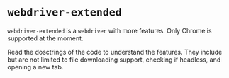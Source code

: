 # `webdriver-extended`

`webdriver-extended` is a `webdriver` with more features. Only Chrome is supported at the moment.

Read the dosctrings of the code to understand the features. They include but are not limited to file downloading support, checking if headless, and opening a new tab.
